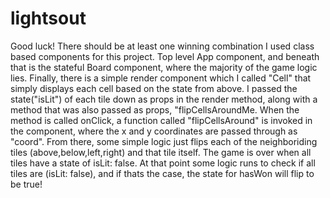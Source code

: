 # lightsout
Good luck! There should be at least one winning combination
I used class based components for this project. Top level App component, 
and beneath that is the stateful Board component, where the majority of the game logic lies.
Finally, there is a simple render component which I called "Cell" that simply displays each 
cell based on the state from above. I passed the state("isLit") of each tile down as props in the render method, along with 
a method that was also passed as props, "flipCellsAroundMe. When the method is called onClick,
a function called "flipCellsAround" is invoked in the <Board /> component, where the x and y coordinates are passed through as "coord". From there,
some simple logic just flips each of the neighboriding tiles (above,below,left,right) and that tile itself. The game is over when all tiles have a state of 
isLit: false.
At that point some logic runs to check if all tiles are (isLit: false), and if thats the case, the state for hasWon will flip to be true!
